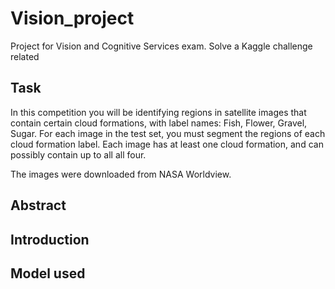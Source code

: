# Vision_project
Project for Vision and Cognitive Services exam.
Solve a Kaggle challenge related

## Task 

In this competition you will be identifying regions in satellite images that contain certain cloud formations, with label names: Fish, Flower, Gravel, Sugar. For each image in the test set, you must segment the regions of each cloud formation label. Each image has at least one cloud formation, and can possibly contain up to all all four.

The images were downloaded from NASA Worldview.

## Abstract

## Introduction 

## Model used
